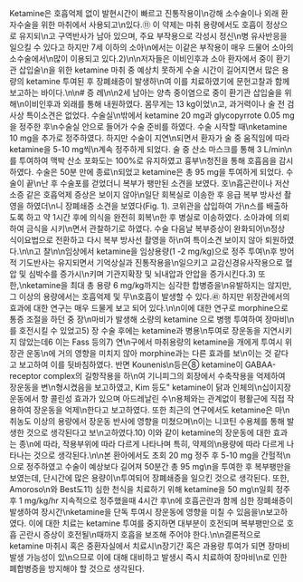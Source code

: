 Ketamine은 호흡억제 없이 발현시간이 빠르고 진통작용이\n강해 소수술이나 외래 환자수술을 위한 마취에서 사용되고\n있다.⑪ 이 약제는 마취 용량에서도 호흡이 정상으로 유지되\n고 구역반사가 남아 있으며, 주요 부작용으로 각성시 정신\n병 유사반응을 일으킬 수 있다고 하지만 7세 이하의 소아\n에서는 이같은 부작용이 매우 드물어 소아의 소수술에서\n많이 이용되고 있다.2)\n\n저자들은 이비인후과 소아 환자에서 중이 환기관 삽입술\n을 위한 ketamine 마취 중 예상치 못하게 수술 시간이 길어지면서 많은 용량의 ketamine 투여된 후 장폐쇄증이 발생하\n여 이를 치료하였기에 문헌고찰과 함께 보고하는 바이다.\n\n# 증 례\n\n2세 남아는 양측 중이염으로 중이 환기관 삽입술을 위해\n이비인후과 외래를 통해 내원하였다. 몸무게는 13 kg이었\n고, 과거력이나 술 전 검사상 특이소견은 없었다. 수술실\n밖에서 ketamine 20 mg과 glycopyrrote 0.05 mg을 정주한 후\n수술실 안으로 들어가 수술 준비를 하였다. 수술 시작할 때\nketamine 10 mg을 추가로 정주하였다. 하지만 수술이 지연\n되면서 환자가 술 중 움직임에 따라 ketamine을 5-10 mg씩\n계속 정주하게 되었다. 술 중 산소 마스크를 통해 3 L/min\n를 투여하여 맥박 산소 포화도는 100%로 유지하였고 흉부\n청진을 통해 호흡음을 감시하였다. 수술은 50분 만에 종료\n되었고 ketamine은 총 95 mg을 투여하게 되었다. 수술이 끝\n난 후 수술포를 걷었더니 복부가 팽만된 소견을 보였다. 호\n흡곤란이나 저산소증 같은 호흡억제 증상은 보이지 않아\n일단 회복실로 이송한 후 응급 복부 방사선 촬영을 하였더\n니 장폐쇄증 소견을 보였다(Fig. 1). 코위관을 삽입하여 가\n스를 배출하도록 하고 약 1시간 후에 의식을 완전히 회복\n한 후 병실로 이송하였다. 소아과에 의뢰하여 금식을 시키\n면서 관찰하기로 하였다. 수술 다음날 복부증상이 완화되어\n정상 식이요법으로 전환하고 다시 복부 방사선 촬영을 하\n여 특이소견 보이지 않아 퇴원하였다.\n\n고 찰\n\n임상에서 ketamine을 임상용량(1 -2 mg/kg)으로 정주 투여\n후 방어적 기도반사는 유지되면서 기억상실과 진통작용을\n일으키고 교감신경유사작용으로 혈압 및 심박수를 증가시\n키며 기관지확장 및 뇌내압과 안압을 증가시킨다.3) 또한,\nketamine을 최대 총 용량 6 mg/kg까지는 심각한 합병증을\n유발하지는 않지만, 그 이상의 용량에서는 호흡억제 및 무\n호흡이 발생할 수 있다.㊶ 하지만 위장관에서의 효과에 대한 연구는 매우 드물게 보고 되어 있다.\n\n이에 대한 연구로 morphine으로 통증 조절을 하던 중 장\n마비가 발생해 소량의 ketamine 으로 병행 투여하여 장마비\n를 호전시킬 수 있었고5) 장 수술 후에는 ketamine과 병용\n투여로 장운동을 지연시키지 않았는데6 이는 Fass 등의7) 연\n구에서 마취용량의 ketamine을 개에게 투여시 위장관 운동\n에 거의 영향을 미치지 않아 morphine과는 다른 효과를 보\n이는 것 같다고 보고하여 이를 뒷바침하였다. 반면 Kounenis\n등은⑧ ketamine이 GABAA-receptor complex의 길항작용을 하\n여 기니피그의 회장에서 수축작용을 억제하여 장운동을 변\n형시켰음을 보고하였고, Kim 등도\" ketamine이 닭과 인체의\n십이지장운동에서 항 콜린성 효과가 있으며 아드레날린 수\n용체와는 관계없이 평활근에 직접 작용하여 장운동을 억제\n한다고 보고하였다. 또한 최근의 연구에서도 ketamine은 마\n취농도 이상의 용량에서 장운동 반사에 영향을 미쳤으며\n이는 니코틴 수용체를 통해 발생한 것으로 생각된다고 보\n고하였다.10) 이와 같이 ketamine의 장운동에 대한 효과는 종\n에 따라, 작용부위에 따라 다르게 나타나며 특히, 약제의\n용량에 따라 다르게 나타나는 것으로 생각된다.\n\n본 환아에서도 초회 20 mg 정주 후 5-10 mg을 간헐적\n으로 정주하였고 수술이 예상보다 길어져 50분간 총 95 mg\n을 투여한 후 복부팽만을 보였는데, 단시간에 많은 용량이\n투여되어 장폐쇄증을 일으킨 것으로 생각된다. 또한, Amoroso\n와 Best도11) 심한 천식을 치료하기 위해 ketamine을 50 mg\n일회 정주 후 1 mg/kg/hr 지속적으로 정주했을때 4시간 후\n에 호흡곤란과 함께 심한 장폐쇄증이 발생하여 장시간\nketamine을 단독 투여시 장운동에 영향을 미칠 수 있음을\n보고하였다. 이에 대한 치료는 ketamine 투여를 중지하면 대부분이 호전되며 복부팽만으로 호흡 곤란시 증상이 호전될\n때까지 호흡을 보조해 주어야 한다.\n\n결론적으로 ketamine 마취시 혹은 중환자실에서 치료시\n장기간 혹은 과용량 투여가 되면 장마비 발생 가능성이 있\n으므로 이에 대해 대비하고 발생시 즉시 치료하여 장마비\n로 인한 폐합병증을 방지해야 할 것으로 생각된다.